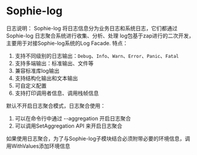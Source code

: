 # Sophie-log

日志说明：
Sophie-log 将日志信息分为业务日志和系统日志，它们都通过Sophie-log 日志聚合系统进行收集、分析、处理
log包基于zap进行的二次开发，主要用于对接Sophie-log系统的Log Facade.
特点：
1. 支持不同级别的日志输出：`Debug`、`Info`、`Warn`、`Error`、`Panic`、`Fatal`
2. 支持多端输出：标准输出、文件等
3. 兼容标准库log输出
4. 支持结构化输出和文本输出
5. 可自定义配置
6. 支持打印调用者信息、调用栈帧信息

默认不开启日志聚合模式，日志聚合使用：
1. 可以在命令行中通过 --aggregation 开启日志聚合
2. 可以调用SetAggregation API 来开启日志聚合

如果使用日志聚合，为了与Sophie-log子模块结合必须附带必要的环境信息，调用WithValues添加环境信息
